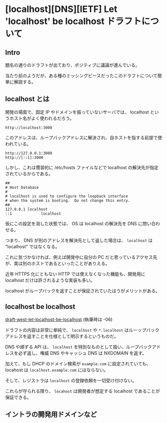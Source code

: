 # [localhost][DNS][IETF] Let 'localhost' be localhost ドラフトについて

## Intro

題名の通りのドラフトが出ており、ポジティブに議論が進んでいる。

当たり前のようだが、ある種のミッシングピースだったこのドラフトについて簡単に解説する。


## localhost とは

開発の場面で、固定 IP やドメインを振っていないサーバでは、 localhost というホスト名がよく使われるだろう。

```
http://localhost:3000
```

このアドレスは、ループバックアドレスに解決され、自ホストを指する前提で使われている。


```
http://127.0.0.1:3000
http://[::1]:3000
```

しかし、これは慣習的に /etc/hosts ファイルなどで localhost の解決先が指定されているからである。

```
##
# Host Database
#
# localhost is used to configure the loopback interface
# when the system is booting.  Do not change this entry.
##
127.0.0.1 localhost
::1             localhost
```

仮にこの設定を消した状態では、 OS は localhost の解決先を DNS に問い合わせる。

つまり、 DNS が別のアドレスを解決先として返した場合は、 `localhost` は "localhost" ではなくなる。

これに気づかなければ、例えば開発中に自分の PC だと思っているアクセス先が、実は別のホストであるといったことがありえる。

近年 HTTPS 化にともない HTTP では使えなくなった機能も、開発用に localhost だけは許されるような実装も多い。

localhost がループバックを返すことが保証されていたほうがメリットがある。


## localhost be localhost


[draft-west-let-localhost-be-localhost](https://tools.ietf.org/html/draft-west-let-localhost-be-localhost) (執筆時は -06)

ドラフトの内容は非常に単純で、 `localhost` や `*.localhost` はルーップバックアドレスを返すことを仕様として明示するというものだ。

DNS や順ずる API は、 `localhost` を特別なものとして扱い、ループバックアドレスを必ず返し、権威 DNS やキャッシュ DNS は NXDOMAIN を返す。

加えて、もし DHCP のドメイン検索が `example.com` に設定されていても、 locahost は `localhost.example.com` にはならない。

そして、レジストラは `localhost` の登録依頼を一切受け付けない。


これらが守られる限り、 `locahost` は開発者が想定する localhost であることが保証できる。


## イントラの開発用ドメインなど


